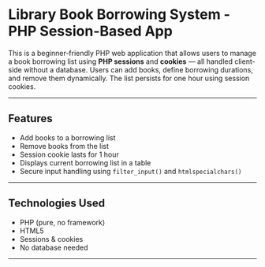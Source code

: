#  Library Book Borrowing System - PHP Session-Based App

This is a beginner-friendly PHP web application that allows users to manage a book borrowing list using **PHP sessions** and **cookies** — all handled client-side without a database. Users can add books, define borrowing durations, and remove them dynamically. The list persists for one hour using session cookies.

---

##  Features

-  Add books to a borrowing list
-  Remove books from the list
-  Session cookie lasts for 1 hour
-  Displays current borrowing list in a table
-  Secure input handling using `filter_input()` and `htmlspecialchars()`

---

##  Technologies Used

- PHP (pure, no framework)
- HTML5
- Sessions & cookies
- No database needed

---
